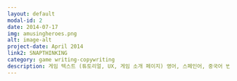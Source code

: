 ```yaml
---
layout: default
modal-id: 2
date: 2014-07-17
img: amusingheroes.png
alt: image-alt
project-date: April 2014
link2: SNAPTHINKING
category: game writing-copywriting
description: 게임 텍스트 (튜토리얼, UX, 게임 소개 페이지) 영어, 스페인어, 중국어 번역과 검수 게임 해외 출시 관련 각종 조사. 마케팅 텍스트 카피라이팅
---
```

